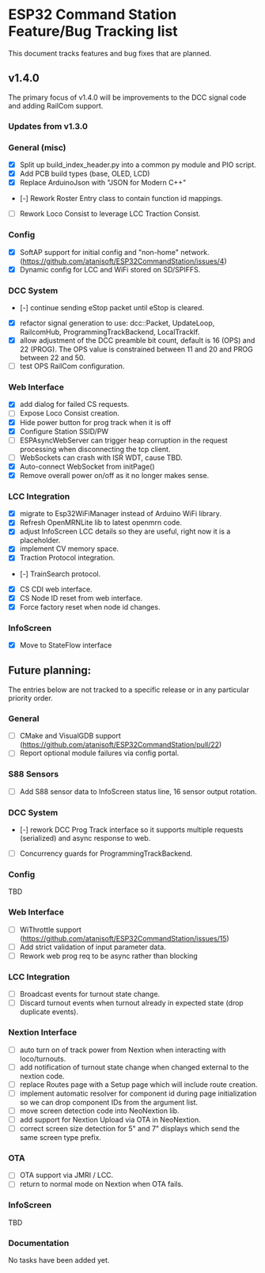 # ESP32 Command Station Feature/Bug Tracking list
This document tracks features and bug fixes that are planned.

## v1.4.0
The primary focus of v1.4.0 will be improvements to the DCC signal code and adding RailCom support.

### Updates from v1.3.0

### General (misc)

- [x] Split up build_index_header.py into a common py module and PIO script.
- [x] Add PCB build types (base, OLED, LCD)
- [x] Replace ArduinoJson with "JSON for Modern C++"
- [-] Rework Roster Entry class to contain function id mappings.
- [ ] Rework Loco Consist to leverage LCC Traction Consist.

### Config

- [x] SoftAP support for initial config and "non-home" network. (https://github.com/atanisoft/ESP32CommandStation/issues/4)
- [x] Dynamic config for LCC and WiFi stored on SD/SPIFFS.

### DCC System

- [-] continue sending eStop packet until eStop is cleared.
- [x] refactor signal generation to use: dcc::Packet, UpdateLoop, RailcomHub, ProgrammingTrackBackend, LocalTrackIf.
- [x] allow adjustment of the DCC preamble bit count, default is 16 (OPS) and 22 (PROG). The OPS value is constrained between 11 and 20 and PROG between 22 and 50.
- [ ] test OPS RailCom configuration.

### Web Interface

- [x] add dialog for failed CS requests.
- [ ] Expose Loco Consist creation.
- [x] Hide power button for prog track when it is off
- [x] Configure Station SSID/PW
- [ ] ESPAsyncWebServer can trigger heap corruption in the request processing when disconnecting the tcp client.
- [ ] WebSockets can crash with ISR WDT, cause TBD.
- [x] Auto-connect WebSocket from initPage()
- [x] Remove overall power on/off as it no longer makes sense.

### LCC Integration

- [x] migrate to Esp32WiFiManager instead of Arduino WiFi library.
- [x] Refresh OpenMRNLite lib to latest openmrn code.
- [x] adjust InfoScreen LCC details so they are useful, right now it is a placeholder.
- [x] implement CV memory space.
- [x] Traction Protocol integration.
- [-] TrainSearch protocol.
- [x] CS CDI web interface.
- [x] CS Node ID reset from web interface.
- [x] Force factory reset when node id changes.

### InfoScreen

- [x] Move to StateFlow interface

## Future planning:
The entries below are not tracked to a specific release or in any particular priority order.

### General

- [ ] CMake and VisualGDB support (https://github.com/atanisoft/ESP32CommandStation/pull/22)
- [ ] Report optional module failures via config portal.

### S88 Sensors

- [ ] Add S88 sensor data to InfoScreen status line, 16 sensor output rotation.

### DCC System

- [-] rework DCC Prog Track interface so it supports multiple requests (serialized) and async response to web.
- [ ] Concurrency guards for ProgrammingTrackBackend.

### Config
TBD

### Web Interface

- [ ] WiThrottle support (https://github.com/atanisoft/ESP32CommandStation/issues/15)
- [ ] Add strict validation of input parameter data.
- [ ] Rework web prog req to be async rather than blocking

### LCC Integration

- [ ] Broadcast events for turnout state change.
- [ ] Discard turnout events when turnout already in expected state (drop duplicate events).

### Nextion Interface

- [ ] auto turn on of track power from Nextion when interacting with loco/turnouts.
- [ ] add notification of turnout state change when changed external to the nextion code.
- [ ] replace Routes page with a Setup page which will include route creation.
- [ ] implement automatic resolver for component id during page initialization so we can drop component IDs from the argument list.
- [ ] move screen detection code into NeoNextion lib.
- [ ] add support for Nextion Upload via OTA in NeoNextion.
- [ ] correct screen size detection for 5" and 7" displays which send the same screen type prefix.

### OTA

- [ ] OTA support via JMRI / LCC.
- [ ] return to normal mode on Nextion when OTA fails.

### InfoScreen
TBD

### Documentation
No tasks have been added yet.
